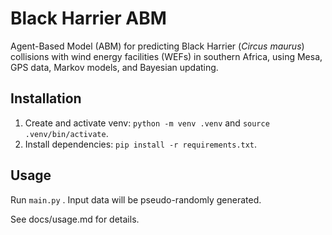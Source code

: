 # Black Harrier ABM

Agent-Based Model (ABM) for predicting Black Harrier (*Circus maurus*) collisions with wind energy facilities (WEFs) in southern Africa, using Mesa, GPS data, Markov models, and Bayesian updating.

## Installation
1. Create and activate venv: `python -m venv .venv` and `source .venv/bin/activate`.
2. Install dependencies: `pip install -r requirements.txt`.

## Usage
Run `main.py` . Input data will be pseudo-randomly generated. 

See docs/usage.md for details.
